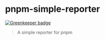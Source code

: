 # pnpm-simple-reporter

[![Greenkeeper badge](https://badges.greenkeeper.io/pnpm/pnpm-reporter-simple.svg)](https://greenkeeper.io/)

> A simple reporter for pnpm
